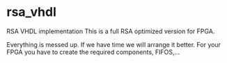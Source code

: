 # rsa_vhdl
RSA VHDL implementation
This is a full RSA optimized version for FPGA.

Everything is messed up. If we have time we will arrange it better.
For your FPGA you have to create the required components, FIFOS,...
